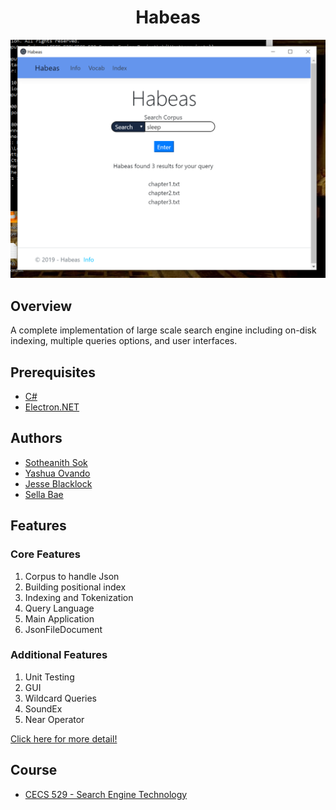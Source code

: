 <h1 align="center" style="border: none">Habeas</h1>

![v1.3_search](docs/screenshots/v1.3_shot6_search.png)

## Overview
A complete implementation of large scale search engine including on-disk indexing, multiple queries options, and user interfaces.

## Prerequisites
 - [C#](https://docs.microsoft.com/en-us/dotnet/csharp/)
 - [Electron.NET](https://github.com/ElectronNET/Electron.NET)
 
## Authors
 - [Sotheanith Sok](https://github.com/sotheanith)
 - [Yashua Ovando](https://github.com/ydovando)
 - [Jesse Blacklock](https://github.com/jblacklock)
 - [Sella Bae](https://github.com/sellabae)
 
## Features
### Core Features  
1. Corpus to handle Json
2. Building positional index
3. Indexing and Tokenization
4. Query Language
5. Main Application
6. JsonFileDocument

### Additional Features  
1. Unit Testing 
2. GUI 
3. Wildcard Queries 
4. SoundEx 
5. Near Operator

[Click here for more detail!](https://github.com/sotheanith/Habeas/blob/master/docs/milestone1-summary.md#additional-features)

## Course
 - [CECS 529 - Search Engine Technology](http://catalog.csulb.edu/preview_course_nopop.php?catoid=5&coid=40030)
